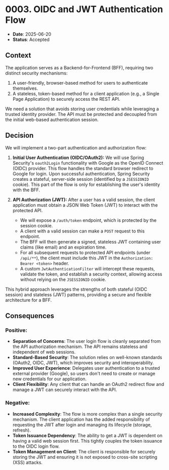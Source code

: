 # 0003. OIDC and JWT Authentication Flow

- **Date**: 2025-06-20
- **Status**: Accepted

## Context

The application serves as a Backend-for-Frontend (BFF), requiring two distinct security mechanisms:
1.  A user-friendly, browser-based method for users to authenticate themselves.
2.  A stateless, token-based method for a client application (e.g., a Single Page Application) to securely access the REST API.

We need a solution that avoids storing user credentials while leveraging a trusted identity provider. The API must be protected and decoupled from the initial web-based authentication session.

## Decision

We will implement a two-part authentication and authorization flow:

1.  **Initial User Authentication (OIDC/OAuth2):** We will use Spring Security's `oauth2Login` functionality with Google as the OpenID Connect (OIDC) provider. This flow handles the standard browser redirect to Google for login. Upon successful authentication, Spring Security creates a stateful, server-side session (identified by a `JSESSIONID` cookie). This part of the flow is only for establishing the user's identity with the BFF.

2.  **API Authorization (JWT):** After a user has a valid session, the client application must obtain a JSON Web Token (JWT) to interact with the protected API.
    - We will expose a `/auth/token` endpoint, which is protected by the session cookie.
    - A client with a valid session can make a `POST` request to this endpoint.
    - The BFF will then generate a signed, stateless JWT containing user claims (like email) and an expiration time.
    - For all subsequent requests to protected API endpoints (under `/api/**`), the client must include this JWT in the `Authorization: Bearer <token>` header.
    - A custom `JwtAuthenticationFilter` will intercept these requests, validate the token, and establish a security context, allowing access without relying on the `JSESSIONID` cookie.

This hybrid approach leverages the strengths of both stateful (OIDC session) and stateless (JWT) patterns, providing a secure and flexible architecture for a BFF.

## Consequences

### Positive:
- **Separation of Concerns**: The user login flow is cleanly separated from the API authorization mechanism. The API remains stateless and independent of web sessions.
- **Standard-Based Security**: The solution relies on well-known standards (OAuth2, OIDC, JWT), which improves security and interoperability.
- **Improved User Experience**: Delegates user authentication to a trusted external provider (Google), so users don't need to create or manage new credentials for our application.
- **Client Flexibility**: Any client that can handle an OAuth2 redirect flow and manage a JWT can securely interact with the API.

### Negative:
- **Increased Complexity**: The flow is more complex than a single security mechanism. The client application has the added responsibility of requesting the JWT after login and managing its lifecycle (storage, refresh).
- **Token Issuance Dependency**: The ability to get a JWT is dependent on having a valid web session first. This tightly couples the token issuance to the OIDC login flow.
- **Token Management on Client**: The client is responsible for securely storing the JWT and ensuring it is not exposed to cross-site scripting (XSS) attacks.
